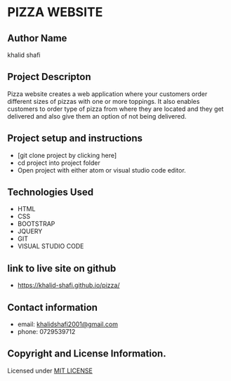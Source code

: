 # PIZZA WEBSITE
## Author Name
khalid shafi
## Project Descripton
Pizza website creates a web application where your customers order different sizes of pizzas with one or more toppings. It also enables customers to order type of pizza from where they are located and they get delivered and also give them an option of not being delivered.
## Project setup and instructions
* [git clone project by clicking here]
* cd project into project folder
* Open project with either atom or visual studio code editor.
## Technologies Used
* HTML
* CSS
* BOOTSTRAP
* JQUERY
* GIT
* VISUAL STUDIO CODE
## link to live site on github
* https://khalid-shafi.github.io/pizza/
## Contact information
* email: khalidshafi2001@gmail.com
* phone: 0729539712
## Copyright and License Information.
Licensed under [MIT LICENSE](https://github.com/khalid-shafi/pizza)